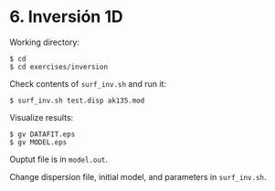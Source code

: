 # 6. Inversión 1D

Working directory:

    $ cd
    $ cd exercises/inversion

Check contents of `surf_inv.sh` and run it:

    $ surf_inv.sh test.disp ak135.mod

Visualize results:

    $ gv DATAFIT.eps
    $ gv MODEL.eps

Ouptut file is in `model.out`.

Change dispersion file, initial model, and parameters in `surf_inv.sh`.

